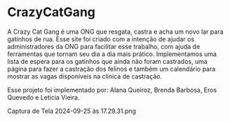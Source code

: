 # CrazyCatGang

A Crazy Cat Gang é uma ONG que resgata, castra e acha um novo lar para gatinhos de rua. Esse site foi criado com a intenção de ajudar os administradores da ONG para facilitar esse trabalho, com ajuda de ferramentas que tornam seu dia a dia mais prático. Implementamos uma lista de espera para os gatinhos que ainda não foram castrados, uma página para fazer a castração dos felinos e também um calendário para mostrar as vagas disponíveis na clínica de castração. 

Esse projeto foi implementado por: Alana Queiroz, Brenda Barbosa, Eros Quevedo e Leticia Vieira.

Captura de Tela 2024-09-25 às 17.29.31.png
